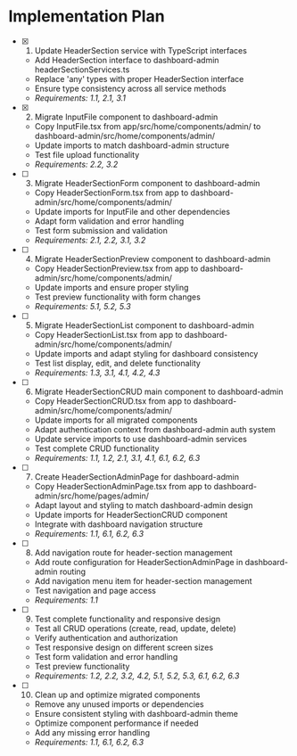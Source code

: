 # Implementation Plan

- [x] 1. Update HeaderSection service with TypeScript interfaces





  - Add HeaderSection interface to dashboard-admin headerSectionServices.ts
  - Replace 'any' types with proper HeaderSection interface
  - Ensure type consistency across all service methods
  - _Requirements: 1.1, 2.1, 3.1_

- [x] 2. Migrate InputFile component to dashboard-admin






  - Copy InputFile.tsx from app/src/home/components/admin/ to dashboard-admin/src/home/components/admin/
  - Update imports to match dashboard-admin structure
  - Test file upload functionality
  - _Requirements: 2.2, 3.2_

- [ ] 3. Migrate HeaderSectionForm component to dashboard-admin
  - Copy HeaderSectionForm.tsx from app to dashboard-admin/src/home/components/admin/
  - Update imports for InputFile and other dependencies
  - Adapt form validation and error handling
  - Test form submission and validation
  - _Requirements: 2.1, 2.2, 3.1, 3.2_

- [ ] 4. Migrate HeaderSectionPreview component to dashboard-admin
  - Copy HeaderSectionPreview.tsx from app to dashboard-admin/src/home/components/admin/
  - Update imports and ensure proper styling
  - Test preview functionality with form changes
  - _Requirements: 5.1, 5.2, 5.3_

- [ ] 5. Migrate HeaderSectionList component to dashboard-admin
  - Copy HeaderSectionList.tsx from app to dashboard-admin/src/home/components/admin/
  - Update imports and adapt styling for dashboard consistency
  - Test list display, edit, and delete functionality
  - _Requirements: 1.3, 3.1, 4.1, 4.2, 4.3_

- [ ] 6. Migrate HeaderSectionCRUD main component to dashboard-admin
  - Copy HeaderSectionCRUD.tsx from app to dashboard-admin/src/home/components/admin/
  - Update imports for all migrated components
  - Adapt authentication context from dashboard-admin auth system
  - Update service imports to use dashboard-admin services
  - Test complete CRUD functionality
  - _Requirements: 1.1, 1.2, 2.1, 3.1, 4.1, 6.1, 6.2, 6.3_

- [ ] 7. Create HeaderSectionAdminPage for dashboard-admin
  - Copy HeaderSectionAdminPage.tsx from app to dashboard-admin/src/home/pages/admin/
  - Adapt layout and styling to match dashboard-admin design
  - Update imports for HeaderSectionCRUD component
  - Integrate with dashboard navigation structure
  - _Requirements: 1.1, 6.1, 6.2, 6.3_

- [ ] 8. Add navigation route for header-section management
  - Add route configuration for HeaderSectionAdminPage in dashboard-admin routing
  - Add navigation menu item for header-section management
  - Test navigation and page access
  - _Requirements: 1.1_

- [ ] 9. Test complete functionality and responsive design
  - Test all CRUD operations (create, read, update, delete)
  - Verify authentication and authorization
  - Test responsive design on different screen sizes
  - Test form validation and error handling
  - Test preview functionality
  - _Requirements: 1.2, 2.2, 3.2, 4.2, 5.1, 5.2, 5.3, 6.1, 6.2, 6.3_

- [ ] 10. Clean up and optimize migrated components
  - Remove any unused imports or dependencies
  - Ensure consistent styling with dashboard-admin theme
  - Optimize component performance if needed
  - Add any missing error handling
  - _Requirements: 1.1, 6.1, 6.2, 6.3_